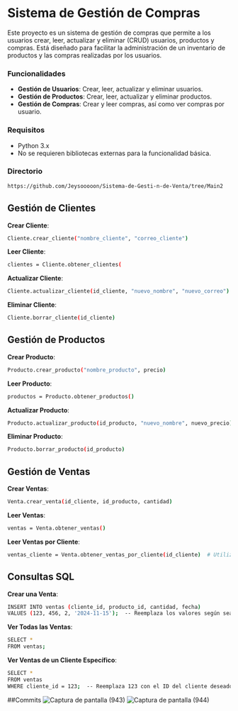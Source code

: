 # Sistema de Gestión de Compras
Este proyecto es un sistema de gestión de compras que permite a los usuarios crear, leer, actualizar y eliminar (CRUD) usuarios, productos y compras. Está diseñado para facilitar la administración de un inventario de productos y las compras realizadas por los usuarios.

### Funcionalidades
- **Gestión de Usuarios**: Crear, leer, actualizar y eliminar usuarios.
- **Gestión de Productos**: Crear, leer, actualizar y eliminar productos.
- **Gestión de Compras**: Crear y leer compras, así como ver compras por usuario.

### Requisitos
- Python 3.x
- No se requieren bibliotecas externas para la funcionalidad básica.

### Directorio
   ```sh
   https://github.com/Jeysooooon/Sistema-de-Gesti-n-de-Venta/tree/Main2
  ```

## Gestión de Clientes
**Crear Cliente**:
  
  ```sh
Cliente.crear_cliente("nombre_cliente", "correo_cliente")
```
**Leer Cliente**:
  ```sh
clientes = Cliente.obtener_clientes(
```
**Actualizar Cliente**:
  ```sh
Cliente.actualizar_cliente(id_cliente, "nuevo_nombre", "nuevo_correo")
```
**Eliminar Cliente**:
  ```sh
Cliente.borrar_cliente(id_cliente)
```

## Gestión de Productos
**Crear Producto**:
  ```sh
Producto.crear_producto("nombre_producto", precio)
```
**Leer Producto**:
  ```sh
productos = Producto.obtener_productos()
```
**Actualizar Producto**:
  ```sh
Producto.actualizar_producto(id_producto, "nuevo_nombre", nuevo_precio)
```
**Eliminar Producto**:
  ```sh
Producto.borrar_producto(id_producto)
```

## Gestión de Ventas
**Crear Ventas**:
  ```sh
Venta.crear_venta(id_cliente, id_producto, cantidad)
```
**Leer Ventas**:
  ```sh
ventas = Venta.obtener_ventas()
```
**Leer Ventas por Cliente**:
  ```sh
ventas_cliente = Venta.obtener_ventas_por_cliente(id_cliente)  # Utiliza WHERE en la consulta SQL
```

## Consultas SQL
**Crear una Venta**:
  ```sh
INSERT INTO ventas (cliente_id, producto_id, cantidad, fecha) 
VALUES (123, 456, 2, '2024-11-15');  -- Reemplaza los valores según sea necesario
```
**Ver Todas las Ventas**:
  ```sh
SELECT * 
FROM ventas;
```
**Ver Ventas de un Cliente Específico**:
  ```sh
SELECT * 
FROM ventas 
WHERE cliente_id = 123;  -- Reemplaza 123 con el ID del cliente deseado
```

##Commits
![Captura de pantalla (943)](https://github.com/user-attachments/assets/e0196617-64d9-49cc-bd6d-9889ee56e167)
![Captura de pantalla (944)](https://github.com/user-attachments/assets/612f17b6-4d3b-437a-b914-a788f28003a5)
